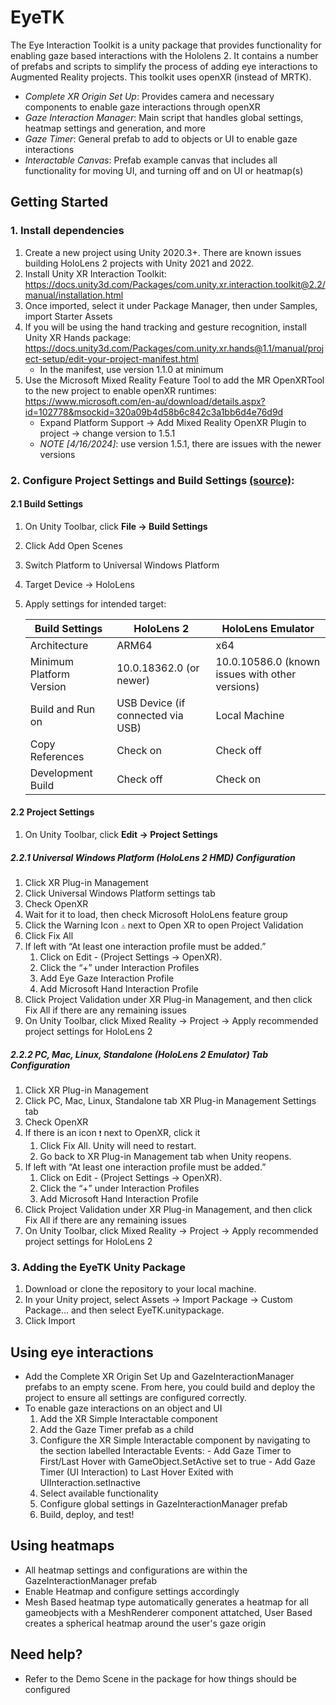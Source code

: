 # EyeTK
The Eye Interaction Toolkit is a unity package that provides functionality for enabling gaze based interactions with the Hololens 2. It contains a number of prefabs and scripts to simplify the process of adding eye interactions to Augmented Reality projects. This toolkit uses openXR (instead of MRTK). 

- *Complete XR Origin Set Up*: Provides camera and necessary components to enable gaze interactions through openXR
- *Gaze Interaction Manager*: Main script that handles global settings, heatmap settings and generation, and more
- *Gaze Timer*: General prefab to add to objects or UI to enable gaze interactions
- *Interactable Canvas*: Prefab example canvas that includes all functionality for moving UI, and turning off and on UI or heatmap(s)

## Getting Started


### 1. Install dependencies
1. Create a new project using Unity 2020.3+. There are known issues building HoloLens 2 projects with Unity 2021 and 2022.
1. Install Unity XR Interaction Toolkit: https://docs.unity3d.com/Packages/com.unity.xr.interaction.toolkit@2.2/manual/installation.html
1. Once imported, select it under Package Manager, then under Samples, import Starter Assets
1. If you will be using the hand tracking and gesture recognition, install Unity XR Hands package: https://docs.unity3d.com/Packages/com.unity.xr.hands@1.1/manual/project-setup/edit-your-project-manifest.html
    - In the manifest, use version 1.1.0 at minimum
1. Use the Microsoft Mixed Reality Feature Tool to add the MR OpenXRTool to the new project to enable openXR runtimes: https://www.microsoft.com/en-au/download/details.aspx?id=102778&msockid=320a09b4d58b6c842c3a1bb6d4e76d9d
    - Expand Platform Support -> Add Mixed Reality OpenXR Plugin to project -> change version to 1.5.1
    - *NOTE [4/16/2024]*: use version 1.5.1, there are issues with the newer versions

### 2. Configure Project Settings and Build Settings [(source)](http://www.lancelarsen.com/xr-step-by-step-2023-hololens-2-setting-up-your-project-in-unity-2022-mrtk-2-8-3-visual-studio-2022/):

#### 2.1 Build Settings
1. On Unity Toolbar, click **File -> Build Settings**
1. Click Add Open Scenes
1. Switch Platform to Universal Windows Platform
1. Target Device -> HoloLens
1. Apply settings for intended target:

    | Build Settings           | HoloLens 2                        | HoloLens Emulator                               |
    |--------------------------|-----------------------------------|-------------------------------------------------|
    | Architecture             | ARM64                             | x64                                             |
    | Minimum Platform Version | 10.0.18362.0 (or newer)           | 10.0.10586.0 (known issues with other versions) |
    | Build and Run on         | USB Device (if connected via USB) | Local Machine                                   |
    | Copy References          | Check on                          | Check off                                       |
    | Development Build        | Check off                         | Check on                                        |

#### 2.2 Project Settings
1. On Unity Toolbar, click **Edit -> Project Settings**
##### 2.2.1 Universal Windows Platform (HoloLens 2 HMD) Configuration

1. Click XR Plug-in Management
1. Click Universal Windows Platform settings tab
1. Check OpenXR
1. Wait for it to load, then check Microsoft HoloLens feature group
1. Click the Warning Icon `⚠️` next to Open XR to open Project Validation
1. Click Fix All
1. If left with “At least one interaction profile must be added.” 
    1. Click on Edit - (Project Settings -> OpenXR).
    1. Click the “+” under Interaction Profiles
    1. Add Eye Gaze Interaction Profile
    1. Add Microsoft Hand Interaction Profile
1. Click Project Validation under XR Plug-in Management, and then click Fix All if there are any remaining issues
1. On Unity Toolbar, click Mixed Reality -> Project -> Apply recommended project settings for HoloLens 2

##### 2.2.2 PC, Mac, Linux, Standalone (HoloLens 2 Emulator) Tab Configuration
1. Click XR Plug-in Management
1. Click PC, Mac, Linux, Standalone tab XR Plug-in Management Settings tab
1. Check OpenXR
1. If there is an icon `❗` next to OpenXR, click it
    1. Click Fix All. Unity will need to restart. 
    1. Go back to XR Plug-in Management tab when Unity reopens.
1. If left with “At least one interaction profile must be added.” 
    1. Click on Edit - (Project Settings -> OpenXR).
    1. Click the “+” under Interaction Profiles
    1. Add Microsoft Hand Interaction Profile
1. Click Project Validation under XR Plug-in Management, and then click Fix All if there are any remaining issues
1. On Unity Toolbar, click Mixed Reality -> Project -> Apply recommended project settings for HoloLens 2


 ### 3. Adding the EyeTK Unity Package
 1. Download or clone the repository to your local machine. 
 1. In your Unity project, select Assets -> Import Package -> Custom Package... and then select EyeTK.unitypackage.
 1. Click Import

 ## Using eye interactions
 - Add the Complete XR Origin Set Up and GazeInteractionManager prefabs to an empty scene. From here, you could build and deploy the project to ensure all settings are configured correctly.
 - To enable gaze interactions on an object and UI
    1. Add the XR Simple Interactable component
    2. Add the Gaze Timer prefab as a child
    3. Configure the XR Simple Interactable component by navigating to the section labelled Interactable Events:
           - Add Gaze Timer to First/Last Hover with GameObject.SetActive set to true
           - Add Gaze Timer (UI Interaction) to Last Hover Exited with UIInteraction.setInactive
    5. Select available functionality
    6. Configure global settings in GazeInteractionManager prefab
    7. Build, deploy, and test!

 ## Using heatmaps
 - All heatmap settings and configurations are within the GazeInteractionManager prefab
 - Enable Heatmap and configure settings accordingly
 - Mesh Based heatmap type automatically generates a heatmap for all gameobjects with a MeshRenderer component attatched, User Based creates a spherical heatmap around the user's gaze origin

 ## Need help?
 - Refer to the Demo Scene in the package for how things should be configured
